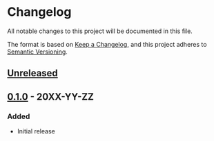 # Changelog

All notable changes to this project will be documented in this file.

The format is based on
[Keep a Changelog](https://keepachangelog.com/en/1.0.0/),
and this project adheres to
[Semantic Versioning](https://semver.org/spec/v2.0.0.html).

## [Unreleased]

## [0.1.0] - 20XX-YY-ZZ

### Added

- Initial release

[Unreleased]: https://github.com/terraform-google-modules/terraform-google-cicd/compare/v0.1.0...HEAD
[0.1.0]: https://github.com/terraform-google-modules/terraform-google-cicd/releases/tag/v0.1.0
